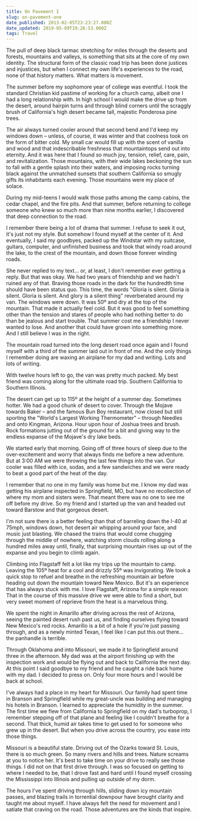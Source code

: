 ```yaml
---
title: On Pavement I
slug: on-pavement-one
date_published: 2013-02-05T23:23:27.000Z
date_updated: 2019-05-09T19:26:53.000Z
tags: Travel
---
```


The pull of deep black tarmac stretching for miles through the deserts and forests, mountains and valleys, is something that sits at the core of my own identity. The structural form of the classic road trip has been done justices and injustices, but when I connect my own life's experiences to the road, none of that history matters. What matters is movement.

The summer before my sophomore year of college was eventful. I took the standard Christian kid pastime of working for a church camp, albeit one I had a long relationship with. In high school I would make the drive up from the desert, around hairpin turns and through blind corners until the scraggly brush of California's high desert became tall, majestic Ponderosa pine trees.

The air always turned cooler around that second bend and I'd keep my windows down – unless, of course, it was winter and that coolness took on the form of bitter cold. My small car would fill up with the scent of vanilla and wood and that indescribable freshness that mountaintops send out into eternity. And it was here that I found so much joy, tension, relief, care, pain, and revitalization. Those mountains, with their wide lakes beckoning the sun to fall with a gentle splash into their waters, and imposing rocks turning black against the unmatched sunsets that southern California so smugly gifts its inhabitants each evening. Those mountains were my place of solace.

During my mid-teens I would walk those paths among the camp cabins, the cedar chapel, and the fire pits. And that summer, before returning to college someone who knew so much more than nine months earlier, I discovered that deep connection to the road.

I remember there being a lot of drama that summer. I refuse to seek it out, it's just not my style. But somehow I found myself at the center of it. And eventually, I said my goodbyes, packed up the Windstar with my suitcase, guitars, computer, and unfinished business and took that windy road around the lake, to the crest of the mountain, and down those forever winding roads.

She never replied to my text... or, at least, I don't remember ever getting a reply. But that was okay. We had two years of friendship and we hadn't ruined any of that. Braving those roads in the dark for the hundredth time should have been status quo. This time, the words "Gloria is silent. Gloria is silent. Gloria is silent. And glory is a silent thing" reverberated around my van. The windows were down. It was 50º and dry at the top of the mountain. That made it actually feel cold. But it was good to feel something other than the tension and stares of people who had nothing better to do than be jealous and start trouble. That summer cost me a friendship I never wanted to lose. And another that could have grown into something more. And I still believe I was in the right.

The mountain road turned into the long desert road once again and I found myself with a third of the summer laid out in front of me. And the only things I remember doing are waxing an airplane for my dad and writing. Lots and lots of writing.

With twelve hours left to go, the van was pretty much packed. My best friend was coming along for the ultimate road trip. Southern California to Southern Illinois.

The desert can get up to 115º at the height of a summer day. Sometimes hotter. We had a good chunk of desert to cover. Through the Mojave towards Baker – and the famous Bun Boy restaurant, now closed but still sporting the "World's Largest Working Thermometer" – through Needles and onto Kingman, Arizona. Hour upon hour of Joshua trees and brush. Rock formations jutting out of the ground for a bit and giving way to the endless expanse of the Mojave's dry lake beds.

We started early that morning. Going off of three hours of sleep due to the over-excitement and worry that always finds me before a new adventure. But at 3:00 AM we were throwing the last few things into the van. Our cooler was filled with ice, sodas, and a few sandwiches and we were ready to beat a good part of the heat of the day.

I remember that no one in my family was home but me. I know my dad was getting his airplane inspected in Springfield, MO, but have no recollection of where my mom and sisters were. That meant there was no one to see me off before my drive. So my friend and I started up the van and headed out toward Barstow and that gorgeous desert.

I'm not sure there is a better feeling than that of barreling down the I-40 at 75mph, windows down, hot desert air whipping around your face, and music just blasting. We chased the trains that would come chugging through the middle of nowhere, watching storm clouds rolling along a hundred miles away until, finally, that surprising mountain rises up out of the expanse and you begin to climb again.

Climbing into Flagstaff felt a lot like my trips up the mountain to camp. Leaving the 105º heat for a cool and drizzly 55º was invigorating. We took a quick stop to refuel and breathe in the refreshing mountain air before heading out down the mountain toward New Mexico. But it's an experience that has always stuck with me. I love Flagstaff, Arizona for a simple reason: That in the course of this massive drive we were able to find a short, but very sweet moment of reprieve from the heat is a marvelous thing.

We spent the night in Amarillo after driving across the rest of Arizona, seeing the painted desert rush past us, and finding ourselves flying toward New Mexico's red rocks. Amarillo is a bit of a hole if you're just passing through, and as a newly minted Texan, I feel like I can put this out there... the panhandle is terrible.

Through Oklahoma and into Missouri, we made it to Springfield around three in the afternoon. My dad was at the airport finishing up with the inspection work and would be flying out and back to California the next day. At this point I said goodbye to my friend and he caught a ride back home with my dad. I decided to press on. Only four more hours and I would be back at school.

I've always had a place in my heart for Missouri. Our family had spent time in Branson and Springfield while my great-uncle was building and managing his hotels in Branson. I learned to appreciate the humidity in the summer. The first time we flew from California to Springfield on my dad's turboprop, I remember stepping off of that plane and feeling like I couldn't breathe for a second. That thick, humid air takes time to get used to for someone who grew up in the desert. But when you drive across the country, you ease into those things.

Missouri is a beautiful state. Driving out of the Ozarks toward St. Louis, there is so much green. So many rivers and hills and trees. Nature screams at you to notice her. It's best to take time on your drive to really see those things. I did not on that first drive through. I was so focused on getting to where I needed to be, that I drove fast and hard until I found myself crossing the Mississippi into Illinois and pulling up outside of my dorm.

The hours I've spent driving through hills, sliding down icy mountain passes, and blazing trails in torrential downpour have brought clarity and taught me about myself. I have always felt the need for movement and I satiate that craving on the road. Those adventures are the kinds that inspire.
